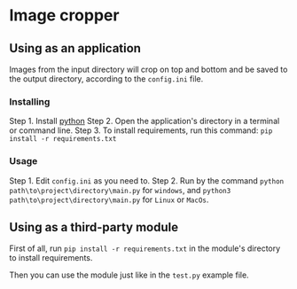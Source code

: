 # Image cropper

## Using as an application

Images from the input directory will crop on top and bottom and be saved to
the output directory, according to the `config.ini` file.

### Installing

Step 1. Install [python](python.org)
Step 2. Open the application's directory in a terminal or command line.
Step 3. To install requirements, run this command: `pip install -r requirements.txt`

### Usage

Step 1. Edit `config.ini` as you need to.
Step 2. Run by the command `python path\to\project\directory\main.py` for `windows`,
        and `python3 path\to\project\directory\main.py` for `Linux` or `MacOs`.

## Using as a third-party module

First of all, run `pip install -r requirements.txt` in the module's directory to install requirements.

Then you can use the module just like in the `test.py` example file.
